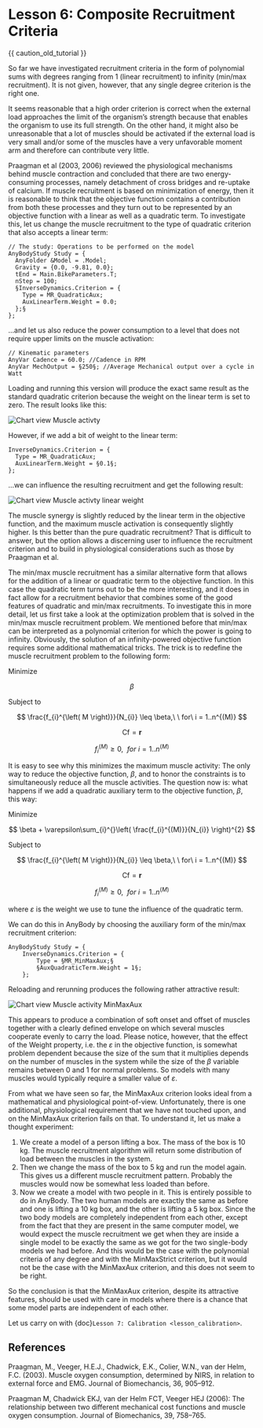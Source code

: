 # Lesson 6: Composite Recruitment Criteria

{{ caution_old_tutorial }}

So far we have investigated recruitment criteria in the form of
polynomial sums with degrees ranging from 1 (linear recruitment) to
infinity (min/max recruitment). It is not given, however, that any
single degree criterion is the right one.

It seems reasonable that a high order criterion is correct when the
external load approaches the limit of the organism’s strength because
that enables the organism to use its full strength. On the other hand,
it might also be unreasonable that a lot of muscles should be activated
if the external load is very small and/or some of the muscles have a
very unfavorable moment arm and therefore can contribute very little.

Praagman et al (2003, 2006) reviewed the physiological mechanisms behind
muscle contraction and concluded that there are two energy-consuming
processes, namely detachment of cross bridges and re-uptake of calcium.
If muscle recruitment is based on minimization of energy, then it is
reasonable to think that the objective function contains a contribution
from both these processes and they turn out to be represented by an
objective function with a linear as well as a quadratic term. To
investigate this, let us change the muscle recruitment to the type of
quadratic criterion that also accepts a linear term:

```AnyScriptDoc
// The study: Operations to be performed on the model
AnyBodyStudy Study = {
  AnyFolder &Model = .Model;
  Gravity = {0.0, -9.81, 0.0};
  tEnd = Main.BikeParameters.T;
  nStep = 100;
  §InverseDynamics.Criterion = {
    Type = MR_QuadraticAux;
    AuxLinearTerm.Weight = 0.0;
  };§
};
```

…and let us also reduce the power consumption to a level that does not
require upper limits on the muscle activation:

```AnyScriptDoc
// Kinematic parameters
AnyVar Cadence = 60.0; //Cadence in RPM
AnyVar MechOutput = §250§; //Average Mechanical output over a cycle in Watt
```

Loading and running this version will produce the exact same result as
the standard quadratic criterion because the weight on the linear term
is set to zero. The result looks like this:

![Chart view Muscle activty](_static/lesson6/image1.png)

However, if we add a bit of weight to the linear term:

```AnyScriptDoc
InverseDynamics.Criterion = {
  Type = MR_QuadraticAux;
  AuxLinearTerm.Weight = §0.1§;
};
```

…we can influence the resulting recruitment and get the following
result:

![Chart view Muscle activty linear weight](_static/lesson6/image2.png)

The muscle synergy is slightly reduced by the linear term in the
objective function, and the maximum muscle activation is consequently
slightly higher. Is this better than the pure quadratic recruitment?
That is difficult to answer, but the option allows a discerning user to
influence the recruitment criterion and to build in physiological
considerations such as those by Praagman et al.

The min/max muscle recruitment has a similar alternative form that
allows for the addition of a linear or quadratic term to the objective
function. In this case the quadratic term turns out to be the more
interesting, and it does in fact allow for a recruitment behavior that
combines some of the good features of quadratic and min/max
recruitments. To investigate this in more detail, let us first take a
look at the optimization problem that is solved in the min/max muscle
recruitment problem. We mentioned before that min/max can be interpreted
as a polynomial criterion for which the power is going to infinity.
Obviously, the solution of an infinity-powered objective function
requires some additional mathematical tricks. The trick is to redefine
the muscle recruitment problem to the following form:

Minimize

$$
\beta
$$

Subject to

$$
\frac{f_{i}^{\left( M \right)}}{N_{i}} \leq \beta,\ \ for\ i = 1..n^{(M)}
$$

$$
\mathbf{\text{Cf}} = \mathbf{r}
$$

$$
f_{i}^{(M)} \geq 0,\ \ for\ i = 1..n^{(M)}
$$

It is easy to see why this minimizes the maximum muscle activity: The
only way to reduce the objective function, $\beta$, and to honor the
constraints is to simultaneously reduce all the muscle activities. The
question now is: what happens if we add a quadratic auxiliary term to
the objective function, $\beta$, this way:

Minimize

$$
\beta + \varepsilon\sum_{i}^{}\left( \frac{f_{i}^{(M)}}{N_{i}} \right)^{2}
$$

Subject to

$$
\frac{f_{i}^{\left( M \right)}}{N_{i}} \leq \beta,\ \ for\ i = 1..n^{(M)}
$$

$$
\mathbf{\text{Cf}} = \mathbf{r}
$$

$$
f_{i}^{(M)} \geq 0,\ \ for\ i = 1..n^{(M)}
$$

where $\varepsilon$ is the weight we use to tune the influence of the quadratic
term.

We can do this in AnyBody by choosing the auxiliary form of the min/max
recruitment criterion:

```AnyScriptDoc
AnyBodyStudy Study = {
    InverseDynamics.Criterion = {
        Type = §MR_MinMaxAux;§
        §AuxQuadraticTerm.Weight = 1§;
    };
```

Reloading and rerunning produces the following rather attractive result:

![Chart view Muscle activity MinMaxAux](_static/lesson6/image3.png)

This appears to produce a combination of soft onset and offset of
muscles together with a clearly defined envelope on which several
muscles cooperate evenly to carry the load. Please notice, however, that
the effect of the Weight property, i.e. the $\varepsilon$ in the objective
function, is somewhat problem dependent because the size of the sum that
it multiplies depends on the number of muscles in the system while the
size of the $\beta$ variable remains between 0 and 1 for normal problems. So
models with many muscles would typically require a smaller value of $\varepsilon$.

From what we have seen so far, the MinMaxAux criterion looks ideal from
a mathematical and physiological point-of-view. Unfortunately, there is
one additional, physiological requirement that we have not touched upon,
and on the MinMaxAux criterion fails on that. To understand it, let us
make a thought experiment:

1. We create a model of a person lifting a box. The mass of the box is
   10 kg. The muscle recruitment algorithm will return some distribution
   of load between the muscles in the system.
2. Then we change the mass of the box to 5 kg and run the model again.
   This gives us a different muscle recruitment pattern. Probably the
   muscles would now be somewhat less loaded than before.
3. Now we create a model with two people in it. This is entirely
   possible to do in AnyBody. The two human models are exactly the same
   as before and one is lifting a 10 kg box, and the other is lifting a
   5 kg box. Since the two body models are completely independent from
   each other, except from the fact that they are present in the same
   computer model, we would expect the muscle recruitment we get when
   they are inside a single model to be exactly the same as we got for
   the two single-body models we had before. And this would be the case
   with the polynomial criteria of any degree and with the MinMaxStrict
   criterion, but it would not be the case with the MinMaxAux criterion,
   and this does not seem to be right.

So the conclusion is that the MinMaxAux criterion, despite its
attractive features, should be used with care in models where there is a
chance that some model parts are independent of each other.

Let us carry on with {doc}`Lesson 7: Calibration <lesson_calibration>`. 


## References

Praagman, M., Veeger, H.E.J., Chadwick, E.K., Colier, W.N., van der
Helm, F.C. (2003). Muscle oxygen consumption, determined by NIRS, in
relation to external force and EMG. Journal of Biomechancis, 36,
905–912.

Praagman M, Chadwick EKJ, van der Helm FCT, Veeger HEJ (2006): The
relationship between two different mechanical cost functions and muscle
oxygen consumption. Journal of Biomechanics, 39, 758–765.
